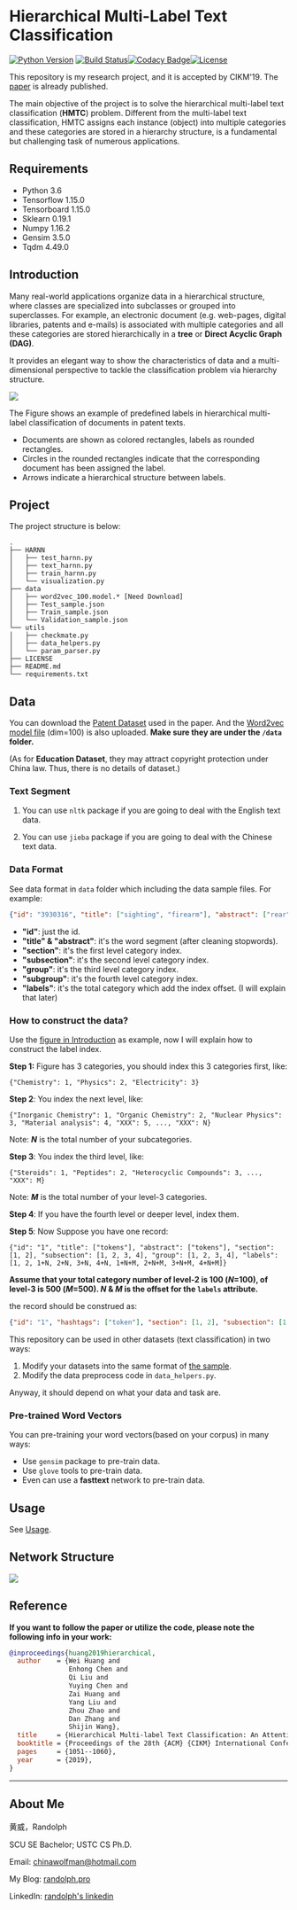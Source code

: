 # Hierarchical Multi-Label Text Classification

[![Python Version](https://img.shields.io/badge/language-python3.6-blue.svg)](https://www.python.org/downloads/) [![Build Status](https://travis-ci.org/RandolphVI/Hierarchical-Multi-Label-Text-Classification.svg?branch=master)](https://travis-ci.org/RandolphVI/Hierarchical-Multi-Label-Text-Classification)[![Codacy Badge](https://api.codacy.com/project/badge/Grade/80fe0da5f16146219a5d0a66f8c8ed70)](https://www.codacy.com/manual/chinawolfman/Hierarchical-Multi-Label-Text-Classification?utm_source=github.com&amp;utm_medium=referral&amp;utm_content=RandolphVI/Hierarchical-Multi-Label-Text-Classification&amp;utm_campaign=Badge_Grade)[![License](https://img.shields.io/github/license/RandolphVI/Hierarchical-Multi-Label-Text-Classification.svg)](https://www.apache.org/licenses/LICENSE-2.0) 

This repository is my research project, and it is accepted by CIKM'19. The [paper](https://dl.acm.org/citation.cfm?id=3357384.3357885) is already published.

The main objective of the project is to solve the hierarchical multi-label text classification (**HMTC**) problem. Different from the multi-label text classification, HMTC assigns each instance (object) into multiple categories and these categories are stored in a hierarchy structure, is a fundamental but challenging task of numerous applications.

## Requirements

- Python 3.6
- Tensorflow 1.15.0
- Tensorboard 1.15.0
- Sklearn 0.19.1
- Numpy 1.16.2
- Gensim 3.5.0
- Tqdm 4.49.0

## Introduction

Many real-world applications organize data in a hierarchical structure, where classes are specialized into subclasses or grouped into superclasses. For example, an electronic document (e.g. web-pages, digital libraries, patents and e-mails) is associated with multiple categories and all these categories are stored hierarchically in a **tree** or **Direct Acyclic Graph (DAG)**. 

It provides an elegant way to show the characteristics of data and a multi-dimensional perspective to tackle the classification problem via hierarchy structure. 

![](https://farm8.staticflickr.com/7806/31717892987_e2e851eaaf_o.png)

The Figure shows an example of predefined labels in hierarchical multi-label classification of documents in patent texts. 

- Documents are shown as colored rectangles, labels as rounded rectangles. 
- Circles in the rounded rectangles indicate that the corresponding document has been assigned the label. 
- Arrows indicate a hierarchical structure between labels.

## Project

The project structure is below:

```text
.
├── HARNN
│   ├── test_harnn.py
│   ├── text_harnn.py
│   ├── train_harnn.py
│   └── visualization.py
├── data
│   ├── word2vec_100.model.* [Need Download]
│   ├── Test_sample.json
│   ├── Train_sample.json
│   └── Validation_sample.json
└── utils
│   ├── checkmate.py
│   ├── data_helpers.py
│   └── param_parser.py
├── LICENSE
├── README.md
└── requirements.txt
```

## Data

You can download the [Patent Dataset](https://drive.google.com/open?id=1So3unr5p_vlYq31gE0Ly07Z2XTvD5QlM) used in the paper. And the [Word2vec model file](https://drive.google.com/open?id=1cu5sjts9x7eOcKw-ngXwFKpDMVItaivk) (dim=100) is also uploaded. **Make sure they are under the `/data` folder.**

(As for **Education Dataset**, they may attract copyright protection under China law. Thus, there is no details of dataset.)

### Text Segment

1. You can use `nltk` package if you are going to deal with the English text data.

2. You can use `jieba` package if you are going to deal with the Chinese text data.

### Data Format

See data format in `data` folder which including the data sample files. For example:

```json
{"id": "3930316", "title": ["sighting", "firearm"], "abstract": ["rear", "sight", "firearm", "ha", "peephole", "device", "formed", "hollow", "tube", "end", "closed", "peephole",], "section": [5], "subsection": [104], "group": [512], "subgroup": [6535], "labels": [5, 113, 649, 7333]}
```

- **"id"**: just the id.
- **"title" & "abstract"**: it's the word segment (after cleaning stopwords).
- **"section"**: it's the first level category index.
- **"subsection"**: it's the second level category index.
- **"group"**: it's the third level category index.
- **"subgroup"**: it's the fourth level category index.
- **"labels"**: it's the total category which add the index offset. (I will explain that later)

### How to construct the data?

Use the <u>figure in Introduction</u> as example, now I will explain how to construct the label index. 

**Step 1:** Figure has 3 categories, you should index this 3 categories first, like:

```
{"Chemistry": 1, "Physics": 2, "Electricity": 3}
```

**Step 2**: You index the next level, like:

```
{"Inorganic Chemistry": 1, "Organic Chemistry": 2, "Nuclear Physics": 3, "Material analysis": 4, "XXX": 5, ..., "XXX": N}
```

Note: ***N*** is the total number of your subcategories.

**Step 3**: You index the third level, like:

```
{"Steroids": 1, "Peptides": 2, "Heterocyclic Compounds": 3, ..., "XXX": M}
```

Note: ***M*** is the total number of your level-3 categories.

**Step 4**: If you have the fourth level or deeper level, index them.

**Step 5**: Now Suppose you have one record:

```
{"id": "1", "title": ["tokens"], "abstract": ["tokens"], "section": [1, 2], "subsection": [1, 2, 3, 4], "group": [1, 2, 3, 4], "labels": [1, 2, 1+N, 2+N, 3+N, 4+N, 1+N+M, 2+N+M, 3+N+M, 4+N+M]}
```

**Assume that your total category number of level-2 is 100 (*N*=100), of level-3 is 500 (*M*=500). *N* & *M* is the offset for the `labels` attribute.**

the record should be construed as:

```json
{"id": "1", "hashtags": ["token"], "section": [1, 2], "subsection": [1, 2, 3, 4], "group": [1, 2, 3, 4], "labels": [1, 2, 101, 102, 103, 104, 601, 602, 603, 604]}
```

This repository can be used in other datasets (text classification) in two ways:
1. Modify your datasets into the same format of [the sample](https://github.com/RandolphVI/Hierarchical-Multi-Label-Text-Classification/tree/master/data).
2. Modify the data preprocess code in `data_helpers.py`.

Anyway, it should depend on what your data and task are.

### Pre-trained Word Vectors

You can pre-training your word vectors(based on your corpus) in many ways:
- Use `gensim` package to pre-train data.
- Use `glove` tools to pre-train data.
- Even can use a **fasttext** network to pre-train data.

## Usage

See [Usage](https://github.com/RandolphVI/Hierarchical-Multi-Label-Text-Classification/blob/master/Usage.md).

## Network Structure

![](https://live.staticflickr.com/65535/48647692206_2e5e6e7f13_o.png)

## Reference

**If you want to follow the paper or utilize the code, please note the following info in your work:** 

```bibtex
@inproceedings{huang2019hierarchical,
  author    = {Wei Huang and
               Enhong Chen and
               Qi Liu and
               Yuying Chen and
               Zai Huang and
               Yang Liu and
               Zhou Zhao and
               Dan Zhang and
               Shijin Wang},
  title     = {Hierarchical Multi-label Text Classification: An Attention-based Recurrent Network Approach},
  booktitle = {Proceedings of the 28th {ACM} {CIKM} International Conference on Information and Knowledge Management, {CIKM} 2019, Beijing, CHINA, Nov 3-7, 2019},
  pages     = {1051--1060},
  year      = {2019},
}
```
---

## About Me

黄威，Randolph

SCU SE Bachelor; USTC CS Ph.D.

Email: chinawolfman@hotmail.com

My Blog: [randolph.pro](http://randolph.pro)

LinkedIn: [randolph's linkedin](https://www.linkedin.com/in/randolph-%E9%BB%84%E5%A8%81/)
